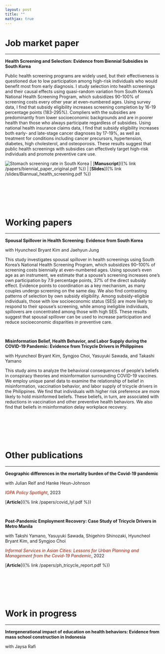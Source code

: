 ```yaml
---
layout: post
title: ""
mathjax: true
---
```


# Job market paper
---
**Health Screening and Selection: Evidence from Biennial Subsidies in South Korea**

Public health screening programs are widely used, but their effectiveness is questioned due to low participation among high-risk individuals who would benefit most from early diagnosis. I study selection into health screenings and their causal effects using quasi-random variation from South Korea’s National Health Screening Program, which subsidizes 90-100% of screening costs every other year at even-numbered ages. Using survey data, I find that subsidy eligibility increases screening completion by 16-19 percentage points (183-295%). Compliers with the subsidies are predominantly from lower socioeconomic backgrounds and are in poorer health than those who always participate regardless of subsidies. Using national health insurance claims data, I find that subsidy eligibility increases both early- and late-stage cancer diagnoses by 17-19%, as well as treatment for conditions including cancer precursors, hypertension, diabetes, high cholesterol, and osteoporosis. These results suggest that public health screenings with subsidies can effectively target high-risk individuals and promote preventive care use.

![Stomach screening rate in South Korea](C:\Users\seeho\Dropbox\siho-park.github.io\images\cancer_stomach.png) &#x7c; [**Manuscript**]({% link /papers/biennial_paper_original.pdf %})  &#x7c;  [**Slides**]({% link /slides/Biannual_health_screening.pdf %})


<p>&nbsp;</p>
<p>&nbsp;</p>
<p>&nbsp;</p>


# Working papers
---
**Spousal Spillover in Health Screening: Evidence from South Korea**

with Hyuncheol Bryant Kim and Jaehyun Jung

This study investigates spousal spillover in health screenings using South Korea’s National Health Screening Program, which subsidizes 90–100% of screening costs biennially at even-numbered ages. Using spouse’s even age as an instrument, we estimate that a spouse’s screening increases one’s own participation by 7.9 percentage points, 37% of the direct subsidy effect. Evidence points to coordination as a key mechanism, as many couples undergo screening on the same day. We also find contrasting patterns of selection by own subsidy eligibility. Among subsidy-eligible individuals, those with low socioeconomic status (SES) are more likely to respond to their spouse’s screening, while among ineligible individuals, spillovers are concentrated among those with high SES. These results suggest that spousal spillover can be used to increase participation and reduce socioeconomic disparities in preventive care.

<p>&nbsp;</p>

**Misinformation Belief, Health Behavior, and Labor Supply during the COVID-19 Pandemic: Evidence from Tricycle Drivers in Philippines**

with Hyuncheol Bryant Kim, Syngjoo Choi, Yasuyuki Sawada, and Takashi Yamano

This study aims to analyze the behavioral consequences of people's beliefs in conspiracy theories and misinformation surrounding COVID-19 vaccines. We employ unique panel data to examine the relationship of belief in misinformation, vaccination behavior, and labor supply of tricycle drivers in the Philippines. We find that individuals with higher risk preference are more likely to hold misinformed beliefs. These beliefs, in turn, are associated with reductions in vaccination and other preventive health behaviors. We also find that beliefs in misinformation delay workplace recovery.

<p>&nbsp;</p>
<p>&nbsp;</p>
<p>&nbsp;</p>


# Other publications
---
**Geographic differences in the mortality burden of the Covid-19 pandemic**  

with Julian Reif and Hanke Heun-Johnson

<span style = "color: rgb(151, 27, 0)"><i>IGPA Policy Spotlight</i></span>, 2023

[**Article**]({% link /papers/covid_lyl.pdf %})

<p>&nbsp;</p>

**Post-Pandemic Employment Recovery: Case Study of Tricycle Drivers in Metro Manila**  

with Takshi Yamano, Yasuyuki Sawada, Shigehiro Shinozaki, Hyuncheol Bryant Kim, and Syngjoo Choi

<span style = "color: rgb(151, 27, 0)"><i>Informal Services in Asian Cities: Lessons for Urban Planning and Management from the Covid-19 Pandemic</i></span>, 2022

[**Article**]({% link /papers/ph_tricycle_report.pdf %})


<p>&nbsp;</p>
<p>&nbsp;</p>
<p>&nbsp;</p>

# Work in progress
---
**Intergenerational impact of education on health behaviors: Evidence from mass school construction in Indonesia**

with Jaysa Rafi
